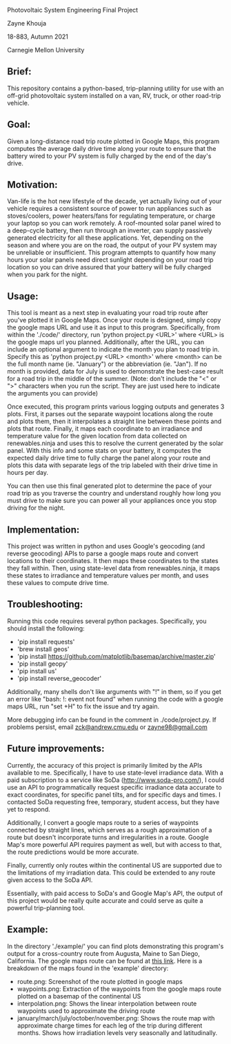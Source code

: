 
Photovoltaic System Engineering Final Project

Zayne Khouja

18-883, Autumn 2021

Carnegie Mellon University


## Brief: 
This repository contains a python-based, trip-planning utility for use with an off-grid photovoltaic system installed on a van, RV, truck, or other road-trip vehicle.


## Goal: 
Given a long-distance road trip route plotted in Google Maps, this program computes the average daily drive time along your route to ensure that the battery wired to your PV system is fully charged by the end of the day's drive.


## Motivation: 
Van-life is the hot new lifestyle of the decade, yet actually living out of your vehicle requires a consistent source of power to run appliances such as stoves/coolers, power heaters/fans for regulating temperature, or charge your laptop so you can work remotely.  A roof-mounted solar panel wired to a deep-cycle battery, then run through an inverter, can supply passively generated electricity for all these applications.  Yet, depending on the season and where you are on the road, the output of your PV system may be unreliable or insufficient.  This program attempts to quantify how many hours your solar panels need direct sunlight depending on your road trip location so you can drive assured that your battery will be fully charged when you park for the night.


## Usage: 
This tool is meant as a next step in evaluating your road trip route after you've plotted it in Google Maps.  Once your route is designed, simply copy the google maps URL and use it as input to this program.  Specifically, from within the './code/' directory, run 'python project.py 
\<URL\>' where \<URL\> is the google maps url you planned. Additionally, after the URL, you can include an optional argument to indicate the month you plan to road trip in.  Specify this as 'python project.py \<URL\> \<month\>' where \<month\> can be the full month name (ie. "January") or the abbreviation (ie. "Jan").  If no month is provided, data for July is used to demonstrate the best-case result for a road trip in the middle of the summer. (Note: don't include the "<" or ">" characters when you run the script.  They are just used here to indicate the arguments you can provide)

Once executed, this program prints various logging outputs and generates 3 plots.  First, it parses out the separate waypoint locations along the route and plots them, then it interpolates a straight line between these points and plots that route.  Finally, it maps each coordinate to an irradiance and temperature value for the given location from data collected on renewables.ninja and uses this to resolve the current generated by the solar panel. With this info and some stats on your battery, it computes the expected daily drive time to fully charge the panel along your route and plots this data with separate legs of the trip labeled with their drive time in hours per day.

You can then use this final generated plot to determine the pace of your road trip as you traverse the country and understand roughly how long you must drive to make sure you can power all your appliances once you stop driving for the night.


## Implementation: 
This project was written in python and uses Google's geocoding (and reverse geocoding) APIs to parse a google maps route and convert locations to their coordinates.  It then maps these coordinates to the states they fall within.  Then, using state-level data from renewables.ninja, it maps these states to irradiance and temperature values per month, and uses these values to compute drive time.


## Troubleshooting: 
Running this code requires several python packages.  Specifically, you should install the following:
- 'pip install requests' 
- 'brew install geos'
- 'pip install https://github.com/matplotlib/basemap/archive/master.zip'
- 'pip install geopy'
- 'pip install us'
- 'pip install reverse_geocoder'
  
Additionally, many shells don't like arguments with "!" in them, so if you get an error like "bash: !: event not found" when running the code with a google maps URL, run "set +H" to fix the issue and try again. 

More debugging info can be found in the comment in ./code/project.py.  If problems persist, email zck@andrew.cmu.edu or zayne98@gmail.com


## Future improvements: 
Currently, the accuracy of this project is primarily limited by the APIs available to me.  Specifically, I have to use state-level irradiance data.  With a paid subscription to a service like SoDa (http://www.soda-pro.com/), I could use an API to programmatically request specific irradiance data accurate to exact coordinates, for specific panel tilts, and for specific days and times.  I contacted SoDa requesting free, temporary, student access, but they have yet to respond.

Additionally, I convert a google maps route to a series of waypoints connected by straight lines, which serves as a rough approximation of a route but doesn't incorporate turns and irregularities in a route.  Google Map's more powerful API requires payment as well, but with access to that, the route predictions would be more accurate.

Finally, currently only routes within the continental US are supported due to the limitations of my irradiation data.  This could be extended to any route given access to the SoDa API.

Essentially, with paid access to SoDa's and Google Map's API, the output of this project would be really quite accurate and could serve as quite a powerful trip-planning tool.


## Example: 
In the directory './example/' you can find plots demonstrating this program's output for a cross-country route from Augusta, Maine to San Diego, California.  The google maps route can be found at [this link](https://www.google.com/maps/dir/Augusta,+ME/Albany,+NY/Pittsburgh,+PA/Indianapolis,+IN/Oklahoma+City,+OK/Albuquerque,+NM/Phoenix,+AZ/San+Diego,+CA/@37.1101918,-111.5280353,4z/data=!3m1!4b1!4m50!4m49!1m5!1m1!1s0x4cb200fdafacc49d:0x79a3488d64220b2d!2m2!1d-69.7794897!2d44.3106241!1m5!1m1!1s0x89de0a34cc4ffb4b:0xe1a16312a0e728c4!2m2!1d-73.7562317!2d42.6525793!1m5!1m1!1s0x8834f16f48068503:0x8df915a15aa21b34!2m2!1d-79.9958864!2d40.4406248!1m5!1m1!1s0x886b50ffa7796a03:0xd68e9df640b9ea7c!2m2!1d-86.158068!2d39.768403!1m5!1m1!1s0x87ad8a547ef8d281:0x33a21274d14f3a9d!2m2!1d-97.5164276!2d35.4675602!1m5!1m1!1s0x87220addd309837b:0xc0d3f8ceb8d9f6fd!2m2!1d-106.650422!2d35.0843859!1m5!1m1!1s0x872b12ed50a179cb:0x8c69c7f8354a1bac!2m2!1d-112.0740373!2d33.4483771!1m5!1m1!1s0x80d9530fad921e4b:0xd3a21fdfd15df79!2m2!1d-117.1610838!2d32.715738!3e0).  Here is a breakdown of the maps found in the 'example' directory:
- route.png: Screenshot of the route plotted in google maps
- waypoints.png: Extraction of the waypoints from the google maps route plotted on a basemap of the continental US
- interpolation.png: Shows the linear interpolation between route waypoints used to approximate the driving route
- january/march/july/october/november.png: Shows the route map with approximate charge times for each leg of the trip during different months.  Shows how irradiation levels very seasonally and latitudinally. 

